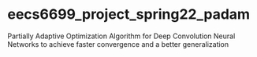 # eecs6699_project_spring22_padam
Partially  Adaptive Optimization  Algorithm  for  Deep  Convolution  Neural Networks to achieve faster  convergence  and  a better  generalization
